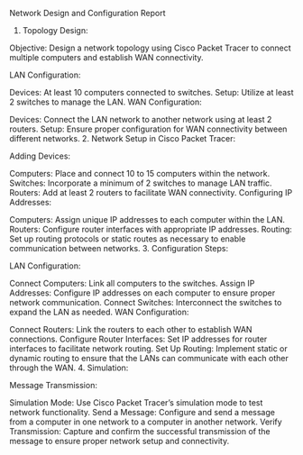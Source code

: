 Network Design and Configuration Report

1. Topology Design:

Objective: Design a network topology using Cisco Packet Tracer to connect multiple computers and establish WAN connectivity.

LAN Configuration:

Devices: At least 10 computers connected to switches.
Setup: Utilize at least 2 switches to manage the LAN.
WAN Configuration:

Devices: Connect the LAN network to another network using at least 2 routers.
Setup: Ensure proper configuration for WAN connectivity between different networks.
2. Network Setup in Cisco Packet Tracer:

Adding Devices:

Computers: Place and connect 10 to 15 computers within the network.
Switches: Incorporate a minimum of 2 switches to manage LAN traffic.
Routers: Add at least 2 routers to facilitate WAN connectivity.
Configuring IP Addresses:

Computers: Assign unique IP addresses to each computer within the LAN.
Routers: Configure router interfaces with appropriate IP addresses.
Routing: Set up routing protocols or static routes as necessary to enable communication between networks.
3. Configuration Steps:

LAN Configuration:

Connect Computers: Link all computers to the switches.
Assign IP Addresses: Configure IP addresses on each computer to ensure proper network communication.
Connect Switches: Interconnect the switches to expand the LAN as needed.
WAN Configuration:

Connect Routers: Link the routers to each other to establish WAN connections.
Configure Router Interfaces: Set IP addresses for router interfaces to facilitate network routing.
Set Up Routing: Implement static or dynamic routing to ensure that the LANs can communicate with each other through the WAN.
4. Simulation:

Message Transmission:

Simulation Mode: Use Cisco Packet Tracer’s simulation mode to test network functionality.
Send a Message: Configure and send a message from a computer in one network to a computer in another network.
Verify Transmission: Capture and confirm the successful transmission of the message to ensure proper network setup and connectivity.
